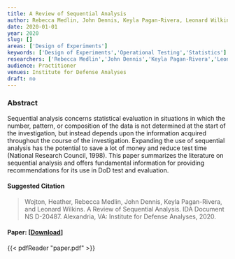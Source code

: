 ```yaml
---
title: A Review of Sequential Analysis
author: Rebecca Medlin, John Dennis, Keyla Pagan-Rivera, Leonard Wilkins, Heather Wojton
date: 2020-01-01
year: 2020
slug: []
areas: ['Design of Experiments']
keywords: ['Design of Experiments','Operational Testing','Statistics']
researchers: ['Rebecca Medlin','John Dennis','Keyla Pagan-Rivera','Leonard Wilkins','Heather Wojton']
audience: Practitioner
venues: Institute for Defense Analyses
draft: no
---
```




### Abstract
Sequential analysis concerns statistical evaluation in situations in which the number, pattern, or composition of the data is not determined at the start of the investigation, but instead depends upon the information acquired throughout the course of the investigation. Expanding the use of sequential analysis has the potential to save a lot of money and reduce test time (National Research Council, 1998). This paper summarizes the literature on sequential analysis and offers fundamental information for providing recommendations for its use in DoD test and evaluation.

#### Suggested Citation
> Wojton, Heather, Rebecca Medlin, John Dennis, Keyla Pagan-Rivera, and Leonard Wilkins. A Review of Sequential Analysis. IDA Document NS D-20487. Alexandria, VA: Institute for Defense Analyses, 2020.



#### Paper: [[Download](paper.pdf)]
{{< pdfReader "paper.pdf" >}}


